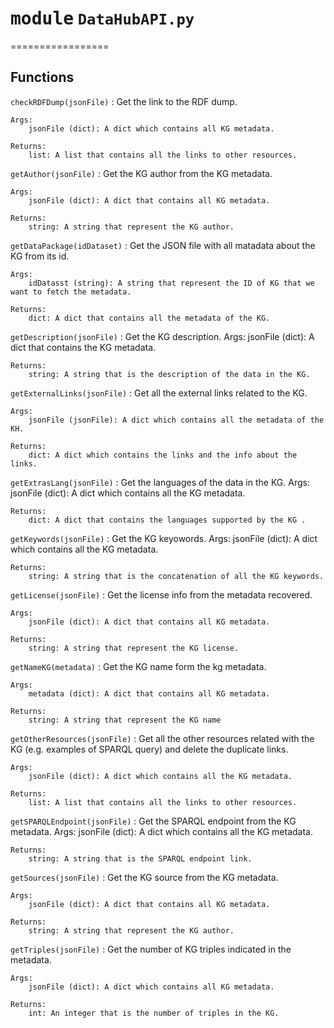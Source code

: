 # <kbd>module</kbd> `DataHubAPI.py`
=================

Functions
---------


`checkRDFDump(jsonFile)`
:   Get the link to the RDF dump.

    Args:
        jsonFile (dict): A dict which contains all KG metadata.

    Returns:
        list: A list that contains all the links to other resources.


`getAuthor(jsonFile)`
:   Get the KG author from the KG metadata.

    Args:
        jsonFile (dict): A dict that contains all KG metadata.

    Returns:
        string: A string that represent the KG author.


`getDataPackage(idDataset)`
:   Get the JSON file with all matadata about the KG from its id.

    Args:
        idDatasst (string): A string that represent the ID of KG that we want to fetch the metadata.

    Returns:
        dict: A dict that contains all the metadata of the KG.


`getDescription(jsonFile)`
:   Get the KG description.
    Args:
        jsonFile (dict): A dict that contains the KG metadata.

    Returns:
        string: A string that is the description of the data in the KG.


`getExternalLinks(jsonFile)`
:   Get all the external links related to the KG.

    Args:
        jsonFile (jsonFile): A dict which contains all the metadata of the KH.

    Returns:
        dict: A dict which contains the links and the info about the links.


`getExtrasLang(jsonFile)`
:   Get the languages of the data in the KG.
    Args:
        jsonFile (dict): A dict which contains all the KG metadata.

    Returns:
        dict: A dict that contains the languages supported by the KG .


`getKeywords(jsonFile)`
:   Get the KG keyowords.
    Args:
        jsonFile (dict): A dict which contains all the KG metadata.

    Returns:
        string: A string that is the concatenation of all the KG keywords.


`getLicense(jsonFile)`
:   Get the license info from the metadata recovered.

    Args:
        jsonFile (dict): A dict that contains all KG metadata.

    Returns:
        string: A string that represent the KG license.


`getNameKG(metadata)`
:   Get the KG name form the kg metadata.

    Args:
        metadata (dict): A dict that contains all KG metadata.

    Returns:
        string: A string that represent the KG name


`getOtherResources(jsonFile)`
:   Get all the other resources related with the KG (e.g. examples of SPARQL query) and delete the duplicate links.

    Args:
        jsonFile (dict): A dict which contains all the KG metadata.

    Returns:
        list: A list that contains all the links to other resources.


`getSPARQLEndpoint(jsonFile)`
:   Get the SPARQL endpoint from the KG metadata.
    Args:
        jsonFile (dict): A dict which contains all the KG metadata.

    Returns:
        string: A string that is the SPARQL endpoint link.


`getSources(jsonFile)`
:   Get the KG source from the KG metadata.

    Args:
        jsonFile (dict): A dict that contains all KG metadata.

    Returns:
        string: A string that represent the KG author.


`getTriples(jsonFile)`
:   Get the number of KG triples indicated in the metadata.

    Args:
        jsonFile (dict): A dict which contains all KG metadata.

    Returns:
        int: An integer that is the number of triples in the KG.